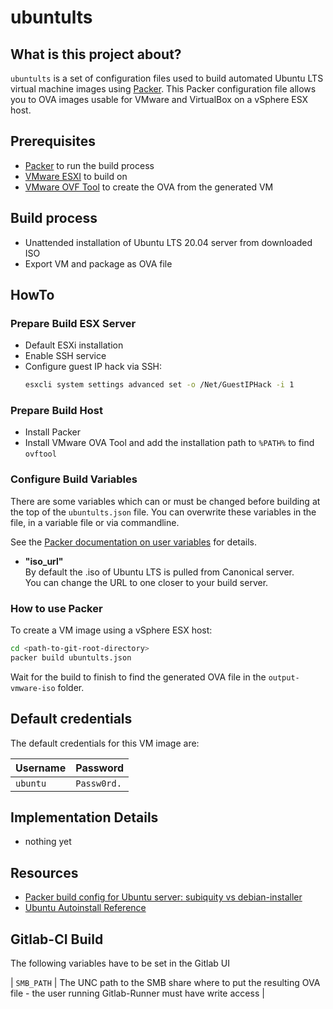 # ubuntults

## What is this project about?

`ubuntults` is a set of configuration files used to build automated Ubuntu LTS
virtual machine images using [Packer](https://www.packer.io/). This Packer
configuration file allows you to OVA images usable for VMware and VirtualBox on
a vSphere ESX host.

## Prerequisites

- [Packer](https://www.packer.io/downloads.html) to run the build process
- [VMware ESXI](https://www.vmware.com/de/products/esxi-and-esx.html) to build
  on
- [VMware OVF Tool](https://www.vmware.com/support/developer/ovf/) to create the
  OVA from the generated VM

## Build process

- Unattended installation of Ubuntu LTS 20.04 server from downloaded ISO
- Export VM and package as OVA file

## HowTo

### Prepare Build ESX Server

- Default ESXi installation
- Enable SSH service
- Configure guest IP hack via SSH:
  ```sh
  esxcli system settings advanced set -o /Net/GuestIPHack -i 1
  ```

### Prepare Build Host

- Install Packer
- Install VMware OVA Tool and add the installation path to `%PATH%` to find
  `ovftool`

### Configure Build Variables

There are some variables which can or must be changed before building at the top
of the `ubuntults.json` file. You can overwrite these variables in the file, in
a variable file or via commandline.

See the
[Packer documentation on user variables](https://www.packer.io/docs/templates/user-variables.html)
for details.

- **"iso_url"**\
  By default the .iso of Ubuntu LTS is pulled from Canonical server.\
  You can change the URL to one closer to your build server.

### How to use Packer

To create a VM image using a vSphere ESX host:

```sh
cd <path-to-git-root-directory>
packer build ubuntults.json
```

Wait for the build to finish to find the generated OVA file in the
`output-vmware-iso` folder.

## Default credentials

The default credentials for this VM image are:

| Username | Password    |
| -------- | ----------- |
| `ubuntu` | `Passw0rd.` |

## Implementation Details

- nothing yet

## Resources

- [Packer build config for Ubuntu server: subiquity vs debian-installer](https://imagineer.in/blog/packer-build-for-ubuntu-20-04/)
- [Ubuntu Autoinstall Reference](https://ubuntu.com/server/docs/install/autoinstall-reference)

## Gitlab-CI Build

The following variables have to be set in the Gitlab UI

| `SMB_PATH` | The UNC path to the SMB share where to put the resulting OVA
file - the user running Gitlab-Runner must have write access |

